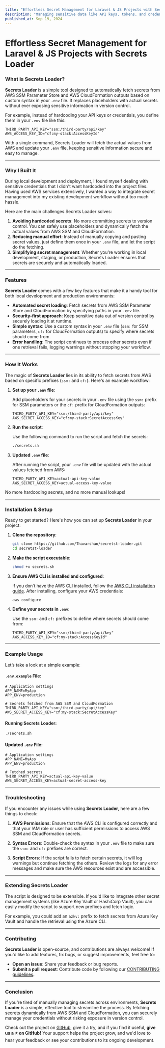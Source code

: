 ```yaml
---
title: "Effortless Secret Management for Laravel & JS Projects with Secrets Loader"
description: "Managing sensitive data like API keys, tokens, and credentials across various environments can be quite tricky, especially when developing and deploying applications. Ensuring secrets are securely stored and fetched when needed, without hardcoding them into version control, is crucial for maintaining security."
published_at: Sep 19, 2024
---
```


# Effortless Secret Management for Laravel & JS Projects with Secrets Loader

### What is Secrets Loader?

**Secrets Loader** is a simple tool designed to automatically fetch secrets from AWS SSM Parameter Store and AWS CloudFormation outputs based on custom syntax in your `.env` file. It replaces placeholders with actual secrets without ever exposing sensitive information in version control.

For example, instead of hardcoding your API keys or credentials, you define them in your `.env` file like this:

```env
THIRD_PARTY_API_KEY="ssm:/third-party/api/key"
AWS_ACCESS_KEY_ID="cf:my-stack:AccessKeyId"
```

With a single command, Secrets Loader will fetch the actual values from AWS and update your `.env` file, keeping sensitive information secure and easy to manage.

---

### Why I Built It

During local development and deployment, I found myself dealing with sensitive credentials that I didn't want hardcoded into the project files. Having used AWS services extensively, I wanted a way to integrate secret management into my existing development workflow without too much hassle.

Here are the main challenges Secrets Loader solves:

1. **Avoiding hardcoded secrets**: No more committing secrets to version control. You can safely use placeholders and dynamically fetch the actual values from AWS SSM and CloudFormation.
2. **Reducing manual effort**: Instead of manually copying and pasting secret values, just define them once in your `.env` file, and let the script do the fetching.
3. **Simplifying secret management**: Whether you're working in local development, staging, or production, Secrets Loader ensures that secrets are securely and automatically loaded.

---

### Features

**Secrets Loader** comes with a few key features that make it a handy tool for both local development and production environments:

- **Automated secret loading**: Fetch secrets from AWS SSM Parameter Store and CloudFormation by specifying paths in your `.env` file.
- **Security-first approach**: Keep sensitive data out of version control by securely loading it at runtime.
- **Simple syntax**: Use a custom syntax in your `.env` file (`ssm:` for SSM parameters, `cf:` for CloudFormation outputs) to specify where secrets should come from.
- **Error handling**: The script continues to process other secrets even if one retrieval fails, logging warnings without stopping your workflow.

---

### How It Works

The magic of **Secrets Loader** lies in its ability to fetch secrets from AWS based on specific prefixes (`ssm:` and `cf:`). Here's an example workflow:

1. **Set up your `.env` file**:

   Add placeholders for your secrets in your `.env` file using the `ssm:` prefix for SSM parameters or the `cf:` prefix for CloudFormation outputs:

   ```env
   THIRD_PARTY_API_KEY="ssm:/third-party/api/key"
   AWS_SECRET_ACCESS_KEY="cf:my-stack:SecretAccessKey"
   ```

2. **Run the script**:

   Use the following command to run the script and fetch the secrets:

   ```bash
   ./secrets.sh
   ```

3. **Updated `.env` file**:

   After running the script, your `.env` file will be updated with the actual values fetched from AWS:

   ```env
   THIRD_PARTY_API_KEY=actual-api-key-value
   AWS_SECRET_ACCESS_KEY=actual-access-key-value
   ```

No more hardcoding secrets, and no more manual lookups!

---

### Installation & Setup

Ready to get started? Here's how you can set up **Secrets Loader** in your project:

1. **Clone the repository**:

   ```bash
   git clone https://github.com/Thavarshan/secretst-loader.git
   cd secretst-loader
   ```

2. **Make the script executable**:

   ```bash
   chmod +x secrets.sh
   ```

3. **Ensure AWS CLI is installed and configured**:

   If you don’t have the AWS CLI installed, follow the [AWS CLI installation guide](https://docs.aws.amazon.com/cli/latest/userguide/install-cliv2.html). After installing, configure your AWS credentials:

   ```bash
   aws configure
   ```

4. **Define your secrets in `.env`**:

   Use the `ssm:` and `cf:` prefixes to define where secrets should come from:

   ```env
   THIRD_PARTY_API_KEY="ssm:/third-party/api/key"
   AWS_ACCESS_KEY_ID="cf:my-stack:AccessKeyId"
   ```

---

### Example Usage

Let’s take a look at a simple example:

#### `.env.example` File:

```env
# Application settings
APP_NAME=MyApp
APP_ENV=production

# Secrets fetched from AWS SSM and CloudFormation
THIRD_PARTY_API_KEY="ssm:/third-party/api/key"
AWS_SECRET_ACCESS_KEY="cf:my-stack:SecretAccessKey"
```

#### Running Secrets Loader:

```bash
./secrets.sh
```

#### Updated `.env` File:

```env
# Application settings
APP_NAME=MyApp
APP_ENV=production

# Fetched secrets
THIRD_PARTY_API_KEY=actual-api-key-value
AWS_SECRET_ACCESS_KEY=actual-secret-access-key
```

---

### Troubleshooting

If you encounter any issues while using **Secrets Loader**, here are a few things to check:

1. **AWS Permissions**: Ensure that the AWS CLI is configured correctly and that your IAM role or user has sufficient permissions to access AWS SSM and CloudFormation secrets.

2. **Syntax Errors**: Double-check the syntax in your `.env` file to make sure the `ssm:` and `cf:` prefixes are correct.

3. **Script Errors**: If the script fails to fetch certain secrets, it will log warnings but continue fetching the others. Review the logs for any error messages and make sure the AWS resources exist and are accessible.

---

### Extending Secrets Loader

The script is designed to be extensible. If you'd like to integrate other secret management systems (like Azure Key Vault or HashiCorp Vault), you can easily modify the script to support new prefixes and fetch logic.

For example, you could add an `azkv:` prefix to fetch secrets from Azure Key Vault and handle the retrieval using the Azure CLI.

---

### Contributing

**Secrets Loader** is open-source, and contributions are always welcome! If you'd like to add features, fix bugs, or suggest improvements, feel free to:

- **Open an issue**: Share your feedback or bug reports.
- **Submit a pull request**: Contribute code by following our [CONTRIBUTING guidelines](https://github.com/Thavarshan/secrets-loader/blob/main/CONTRIBUTING.md).

---

### Conclusion

If you're tired of manually managing secrets across environments, **Secrets Loader** is a simple, effective tool to streamline the process. By fetching secrets dynamically from AWS SSM and CloudFormation, you can securely manage your credentials without risking exposure in version control.

Check out the project on [GitHub](https://github.com/Thavarshan/secrets-loader), give it a try, and if you find it useful, **give us a ⭐ on GitHub!** Your support helps the project grow, and we'd love to hear your feedback or see your contributions to its ongoing development.

